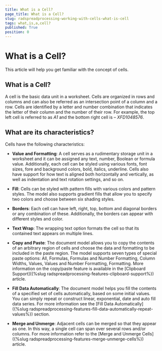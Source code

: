```yaml
---
title: What is a Cell?
page_title: What is a Cell?
slug: radspreadprocessing-working-with-cells-what-is-cell
tags: what,is,a,cell?
published: True
position: 0
---
```


# What is a Cell?



This article will help you get familiar with the concept of cells.
      

## What is a Cell?

A cell is the basic data unit in a worksheet. Cells are organized in rows and columns and can also be referred as an intersection point of a column and a row. Cells are identified by a letter and number combination that indicates the letter of their column and the number of their row. For example, the top left cell is referred to as *A1* and the bottom right cell is – *XFD1048576*.
        

## What are its characteristics?

Cells have the following characteristics:
        

* __Value and Formatting__: A cell serves as a rudimentary storage unit in a worksheet and it can be assigned any text, number, Boolean or formula value. Additionally, each cell can be styled using various fonts, font sizes, fore and background colors, bold, italics, underline. Cells also have support for how text is aligned both horizontally and vertically, as well as indentation and text rotation settings, and so on.
            

* __Fill__: Cells can be styled with pattern fills with various colors and pattern styles. The model also supports gradient fills that allow you to specify two colors and choose between six shading styles.
            

* __Borders__: Each cell can have left, right, top, bottom and diagonal borders or any combination of these. Additionally, the borders can appear with different styles and color.
            

* __Text Wrap__: The wrapping text option formats the cell so that its contained text appears on multiple lines.
            

* __Copy and Paste__: The document model allows you to copy the contents of an arbitrary region of cells and choose the data and formatting to be included in the paste region. The model supports seven types of special paste options: All, Formulas, Formulas and Number Formatting, Column Widths, Values, Values and Number Formatting, Formatting. More information on the copy/paste feature is available in the [Clipboard Support]({%slug radspreadprocessing-features-clipboard-support%}) article.
            

* __Fill Data Automatically__: The document model helps you fill the contents of a specified set of cells automatically, based on some initial values. You can simply repeat or construct linear, exponential, date and auto fill data series. For more information see the [Fill Data Automatically]({%slug radspreadprocessing-features-fill-data-automatically-repeat-values%}) section.
            

* __Merge and Unmerge__: Adjacent cells can be merged so that they appear as one. In this way, a single cell can span over several rows and/or columns. For more information refer to the [Merge and Unmerge Cells]({%slug radspreadprocessing-features-merge-unmerge-cells%}) article.
            

